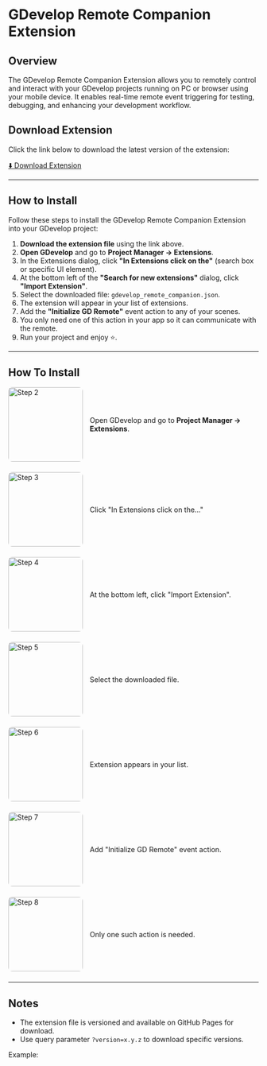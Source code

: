 # GDevelop Remote Companion Extension

## Overview

The GDevelop Remote Companion Extension allows you to remotely control and interact with your GDevelop projects running on PC or browser using your mobile device. It enables real-time remote event triggering for testing, debugging, and enhancing your development workflow.

## Download Extension

Click the link below to download the latest version of the extension:

[⬇️ Download Extension](https://github.com/TheGemDev/GDevelopRemoteCompanion/releases/latest/download/gdevelop_remote_companion.json)

---

## How to Install

Follow these steps to install the GDevelop Remote Companion Extension into your GDevelop project:

1. **Download the extension file** using the link above.
2. **Open GDevelop** and go to **Project Manager → Extensions**.
3. In the Extensions dialog, click **"In Extensions click on the"** (search box or specific UI element).
4. At the bottom left of the **"Search for new extensions"** dialog, click **"Import Extension"**.
5. Select the downloaded file: `gdevelop_remote_companion.json`.
6. The extension will appear in your list of extensions.
7. Add the **"Initialize GD Remote"** event action to any of your scenes.
8. You only need one of this action in your app so it can communicate with the remote.
9. Run your project and enjoy ⭐️.

---

## How To Install

<div style="display: flex; align-items: center; margin-bottom: 1.5em;">
  <img src="https://thegemdev.github.io/GDevelopRemoteCompanion/img/screenshots/1.png" alt="Step 2" width="150" style="margin-right: 1em; border-radius: 8px;" />
  <p style="margin: 0;">Open GDevelop and go to <strong>Project Manager → Extensions</strong>.</p>
</div>

<div style="display: flex; align-items: center; margin-bottom: 1.5em;">
  <img src="https://thegemdev.github.io/GDevelopRemoteCompanion/img/screenshots/2.png" alt="Step 3" width="150" style="margin-right: 1em; border-radius: 8px;" />
  <p style="margin: 0;">Click "In Extensions click on the..."</p>
</div>

<div style="display: flex; align-items: center; margin-bottom: 1.5em;">
  <img src="https://thegemdev.github.io/GDevelopRemoteCompanion/img/screenshots/3.png" alt="Step 4" width="150" style="margin-right: 1em; border-radius: 8px;" />
  <p style="margin: 0;">At the bottom left, click "Import Extension".</p>
</div>

<div style="display: flex; align-items: center; margin-bottom: 1.5em;">
  <img src="https://thegemdev.github.io/GDevelopRemoteCompanion/img/screenshots/4.png" alt="Step 5" width="150" style="margin-right: 1em; border-radius: 8px;" />
  <p style="margin: 0;">Select the downloaded file.</p>
</div>

<div style="display: flex; align-items: center; margin-bottom: 1.5em;">
  <img src="https://thegemdev.github.io/GDevelopRemoteCompanion/img/screenshots/5.png" alt="Step 6" width="150" style="margin-right: 1em; border-radius: 8px;" />
  <p style="margin: 0;">Extension appears in your list.</p>
</div>

<div style="display: flex; align-items: center; margin-bottom: 1.5em;">
  <img src="https://thegemdev.github.io/GDevelopRemoteCompanion/img/screenshots/6.png" alt="Step 7" width="150" style="margin-right: 1em; border-radius: 8px;" />
  <p style="margin: 0;">Add "Initialize GD Remote" event action.</p>
</div>

<div style="display: flex; align-items: center; margin-bottom: 1.5em;">
  <img src="https://thegemdev.github.io/GDevelopRemoteCompanion/img/screenshots/7.png" alt="Step 8" width="150" style="margin-right: 1em; border-radius: 8px;" />
  <p style="margin: 0;">Only one such action is needed.</p>
</div>


---

## Notes

- The extension file is versioned and available on GitHub Pages for download.
- Use query parameter `?version=x.y.z` to download specific versions.

Example:
